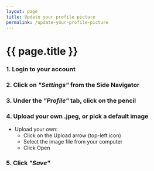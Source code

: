 ```yaml
---
layout: page
title: Update your profile picture
permalink: /update-your-profile-picture
---
```


# {{ page.title }}

### 1. Login to your account

### 2. Click on *"Settings"* from the Side Navigator

### 3. Under the *"Profile"* tab, click on the pencil

### 4. Upload your own .jpeg, or pick a default image
- Upload your own:
    - Click on the Upload arrow (top-left icon)
    - Select the image file from your computer
    - Click Open

### 5. Click *"Save"*
